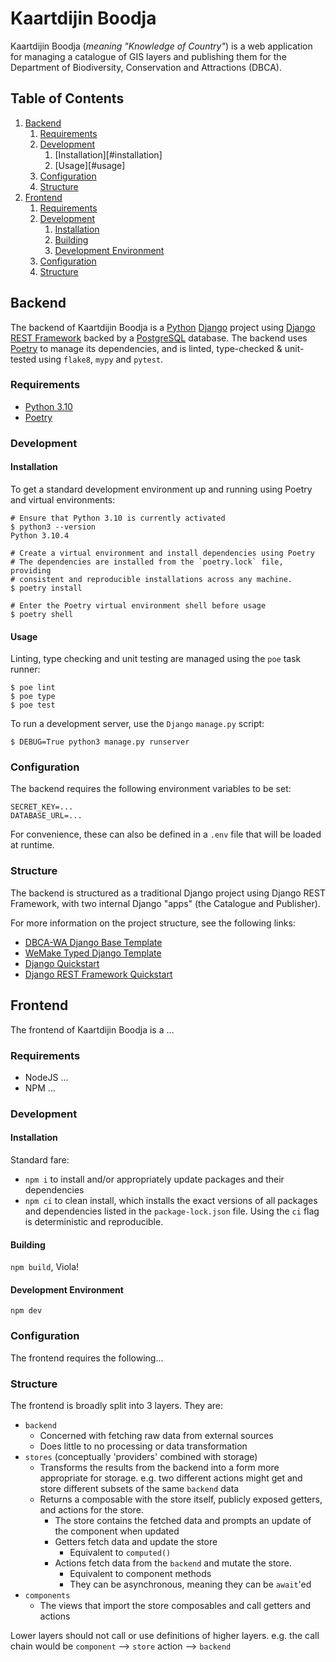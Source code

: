 # Kaartdijin Boodja
Kaartdijin Boodja (_meaning "Knowledge of Country"_) is a web application for managing a catalogue of GIS layers and
publishing them for the Department of Biodiversity, Conservation and Attractions (DBCA).

## Table of Contents
1. [Backend](#backend)
    1. [Requirements](#requirements)
    2. [Development](#development)
        1. [Installation][#installation]
        2. [Usage][#usage]
    3. [Configuration](#configuration)
    4. [Structure](#structure)
2. [Frontend](#frontend)
    1. [Requirements](#requirements-1)
    2. [Development](#development-1)
        1. [Installation](#installation-1)
        2. [Building](#building)
        2. [Development Environment](#development-environment)
    3. [Configuration](#configuration-1)
    4. [Structure](#structure-1)

## Backend
The backend of Kaartdijin Boodja is a [Python](https://www.python.org/) [Django](https://www.djangoproject.com/) project
using [Django REST Framework](https://www.django-rest-framework.org/) backed by a [PostgreSQL](https://www.postgresql.org/)
database. The backend uses [Poetry](https://python-poetry.org/) to manage its dependencies, and is linted, type-checked
& unit-tested using `flake8`, `mypy` and `pytest`.

### Requirements
* [Python 3.10](https://www.python.org/downloads/release/python-3100/)
* [Poetry](https://python-poetry.org/)

### Development
#### Installation
To get a standard development environment up and running using Poetry and virtual environments:
```shell
# Ensure that Python 3.10 is currently activated
$ python3 --version
Python 3.10.4

# Create a virtual environment and install dependencies using Poetry
# The dependencies are installed from the `poetry.lock` file, providing
# consistent and reproducible installations across any machine.
$ poetry install

# Enter the Poetry virtual environment shell before usage
$ poetry shell
```

#### Usage
Linting, type checking and unit testing are managed using the `poe` task runner:
```shell
$ poe lint
$ poe type
$ poe test
```

To run a development server, use the `Django` `manage.py` script:
```shell
$ DEBUG=True python3 manage.py runserver
```

### Configuration
The backend requires the following environment variables to be set:
```
SECRET_KEY=...
DATABASE_URL=...
```
For convenience, these can also be defined in a `.env` file that will be loaded at runtime.

### Structure
The backend is structured as a traditional Django project using Django REST Framework, with two internal Django
"apps" (the Catalogue and Publisher).

For more information on the project structure, see the following links:
* [DBCA-WA Django Base Template](https://github.com/dbca-wa/django-base-template)
* [WeMake Typed Django Template](https://github.com/wemake-services/wemake-django-template)
* [Django Quickstart](https://docs.djangoproject.com/en/3.2/intro/tutorial01/)
* [Django REST Framework Quickstart](https://www.django-rest-framework.org/tutorial/quickstart/)

## Frontend
The frontend of Kaartdijin Boodja is a ...

### Requirements
* NodeJS ...
* NPM ...

### Development
#### Installation
Standard fare:
* `npm i` to install and/or appropriately update packages and their dependencies
* `npm ci` to clean install, which installs the exact versions of all packages and dependencies listed in the
  `package-lock.json` file. Using the `ci` flag is deterministic and reproducible.

#### Building
`npm build`, Viola!

#### Development Environment
`npm dev`

### Configuration
The frontend requires the following...

### Structure
The frontend is broadly split into 3 layers.
They are:
- `backend`
  - Concerned with fetching raw data from external sources
  - Does little to no processing or data transformation
- `stores` (conceptually 'providers' combined with storage)
  - Transforms the results from the backend into a form more appropriate for storage.
    e.g. two different actions might get and store different subsets of the same `backend` data
  - Returns a composable with the store itself, publicly exposed getters, and actions for the store.
    - The store contains the fetched data and prompts an update of the component when updated
    - Getters fetch data and update the store
      - Equivalent to `computed()`
    - Actions fetch data from the `backend` and mutate the store.
      - Equivalent to component methods
      - They can be asynchronous, meaning they can be `await`'ed
- `components`
  - The views that import the store composables and call getters and actions

Lower layers should not call or use definitions of higher layers.
e.g. the call chain would be `component` --> `store` action --> `backend`

